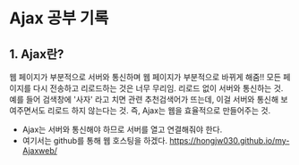 # Ajax 공부 기록

## 1. Ajax란?
웹 페이지가 부분적으로 서버와 통신하며 웹 페이지가 부분적으로 바뀌게 해줌!!
모든 페이지를 다시 전송하고 리로드하는 것은 너무 무리임. 리로드 없이 서버와 통신하는 것.
예를 들어 검색창에 '사자' 라고 치면 관련 추천검색어가 뜨는데, 이걸 서버와 통신해 보여주면서도 리로드 하지 않는다는 것.
즉, Ajax는 웹을 효율적으로 만들어주는 것.

* Ajax는 서버와 통신해야 하므로 서버를 열고 연결해줘야 한다.
* 여기서는 github를 통해 웹 호스팅을 하겠다.
https://hongjw030.github.io/my-Ajaxweb/
